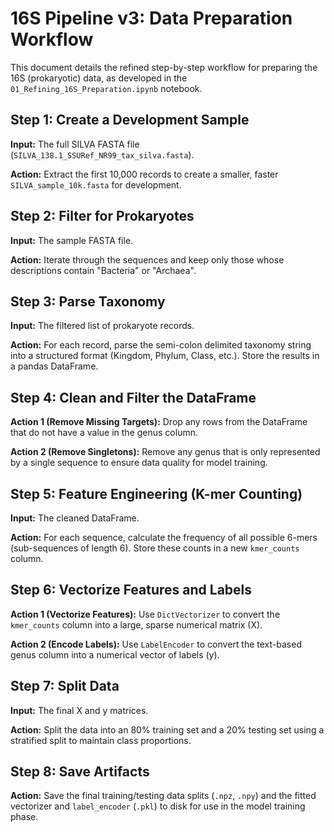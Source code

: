 # 16S Pipeline v3: Data Preparation Workflow

This document details the refined step-by-step workflow for preparing the 16S (prokaryotic) data, as developed in the `01_Refining_16S_Preparation.ipynb` notebook.

## Step 1: Create a Development Sample

**Input:** The full SILVA FASTA file (`SILVA_138.1_SSURef_NR99_tax_silva.fasta`).

**Action:** Extract the first 10,000 records to create a smaller, faster `SILVA_sample_10k.fasta` for development.

## Step 2: Filter for Prokaryotes

**Input:** The sample FASTA file.

**Action:** Iterate through the sequences and keep only those whose descriptions contain "Bacteria" or "Archaea".

## Step 3: Parse Taxonomy

**Input:** The filtered list of prokaryote records.

**Action:** For each record, parse the semi-colon delimited taxonomy string into a structured format (Kingdom, Phylum, Class, etc.). Store the results in a pandas DataFrame.

## Step 4: Clean and Filter the DataFrame

**Action 1 (Remove Missing Targets):** Drop any rows from the DataFrame that do not have a value in the genus column.

**Action 2 (Remove Singletons):** Remove any genus that is only represented by a single sequence to ensure data quality for model training.

## Step 5: Feature Engineering (K-mer Counting)

**Input:** The cleaned DataFrame.

**Action:** For each sequence, calculate the frequency of all possible 6-mers (sub-sequences of length 6). Store these counts in a new `kmer_counts` column.

## Step 6: Vectorize Features and Labels

**Action 1 (Vectorize Features):** Use `DictVectorizer` to convert the `kmer_counts` column into a large, sparse numerical matrix (X).

**Action 2 (Encode Labels):** Use `LabelEncoder` to convert the text-based genus column into a numerical vector of labels (y).

## Step 7: Split Data

**Input:** The final X and y matrices.

**Action:** Split the data into an 80% training set and a 20% testing set using a stratified split to maintain class proportions.

## Step 8: Save Artifacts

**Action:** Save the final training/testing data splits (`.npz`, `.npy`) and the fitted vectorizer and `label_encoder` (`.pkl`) to disk for use in the model training phase.